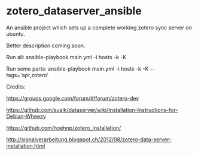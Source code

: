 zotero_dataserver_ansible
=========================

An ansible project which sets up a complete working zotero sync server on ubuntu.

Better description coming soon.

Run all: ansible-playbook main.yml -i hosts -k -K


Run some parts: ansible-playbook main.yml -i hosts -k -K --tags='apt,zotero'


Credits:

https://groups.google.com/forum/#!forum/zotero-dev

https://github.com/sualk/dataserver/wiki/Installation-Instructions-for-Debian-Wheezy

https://github.com/hoehnp/zotero_installation/

http://signalverarbeitung.blogspot.ch/2012/08/zotero-data-server-installation.html
